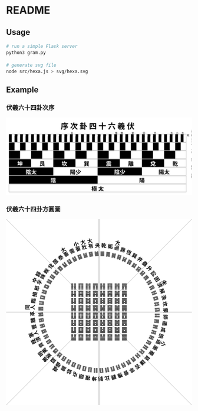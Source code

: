 # README

## Usage

```bash
# run a simple Flask server
python3 gram.py

# generate svg file
node src/hexa.js > svg/hexa.svg
```

## Example

### 伏羲六十四卦次序

![伏羲六十四卦次序](svg/hexa.svg)

### 伏羲六十四卦方圓圖

![伏羲六十四卦方圓圖](svg/trigram.svg)
